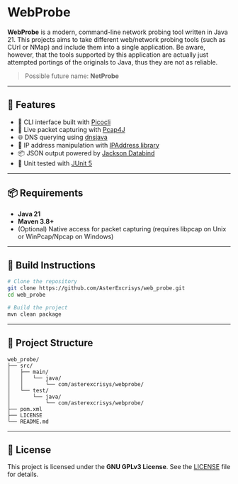 # WebProbe

**WebProbe** is a modern, command-line network probing tool written in Java 21. This projects aims to take different web/network probing tools (such as CUrl or NMap) and include them into a single application. Be aware, however, that the tools supported by this application are actually just attempted portings of the originals to Java, thus they are not as reliable.

> Possible future name: **NetProbe**

---

## 🚀 Features

- 🧰 CLI interface built with [Picocli](https://picocli.info/)
- 📡 Live packet capturing with [Pcap4J](https://www.pcap4j.org/)
- 🌐 DNS querying using [dnsjava](https://github.com/dnsjava/dnsjava)
- 🧠 IP address manipulation with [IPAddress library](https://github.com/seancfoley/IPAddress)
- 📦 JSON output powered by [Jackson Databind](https://github.com/FasterXML/jackson)
- 🧪 Unit tested with [JUnit 5](https://junit.org/junit5/)

---

## 📦 Requirements

- **Java 21**
- **Maven 3.8+**
- (Optional) Native access for packet capturing (requires libpcap on Unix or WinPcap/Npcap on Windows)

---

## 🔧 Build Instructions

```bash
# Clone the repository
git clone https://github.com/AsterExcrisys/web_probe.git
cd web_probe

# Build the project
mvn clean package
````

---

## 📁 Project Structure

```
web_probe/
├── src/
│   ├── main/
│   │   └── java/
│   │       └── com/asterexcrisys/webprobe/
│   └── test/
│       └── java/
│           └── com/asterexcrisys/webprobe/
├── pom.xml
├── LICENSE
└── README.md
```

---

## 📄 License

This project is licensed under the **GNU GPLv3 License**.
See the [LICENSE](LICENSE) file for details.
